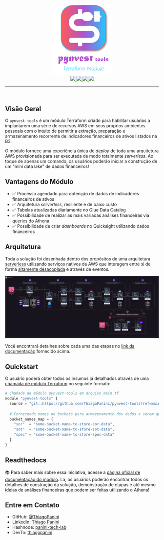 <div align="center">
    <br><img src="https://github.com/ThiagoPanini/pynvest-tools/blob/main/docs/imgs/logo/logo.png?raw=true" width=200 alt="pynvest-logo">
</div>

<div align="center">

  <a href="https://www.terraform.io/">
    <img src="https://img.shields.io/badge/terraform-grey?style=for-the-badge&logo=terraform&logoColor=B252D0">
  </a>

  <a href="https://www.mkdocs.org/">
    <img src="https://img.shields.io/badge/mkdocs-grey?style=for-the-badge&logo=markdown&logoColor=B252D0">
  </a>

  <a href="https://readthedocs.org/">
    <img src="https://img.shields.io/badge/readthedocs-grey?style=for-the-badge&logo=readthedocs&logoColor=B252D0">
  </a>

  <a href="https://github.com/">
    <img src="https://img.shields.io/badge/github-grey?style=for-the-badge&logo=github&logoColor=B252D0">
  </a>
</div>

___

<div align="center">
  <br>
</div>

## Visão Geral

O `pynvest-tools` é um módulo Terraform criado para habilitar usuários a implantarem uma série de recursos AWS em seus próprios ambientes pessoais com o intuito de permitir a extração, preparação e armazenamento recorrente de indicadores financeiros de ativos listados na B3.

O módulo fornece uma experiência única de *deploy* de toda uma arquitetura AWS provisionada para ser executada de modo totalmente *serverless*. Ao toque de apenas um comando, os usuários poderão iniciar a construção de um "mini data lake" de dados financeiros!

## Vantagens do Módulo

- ✅ Processo agendado para obtenção de dados de indicadores financeiros de ativos
- ✅ Arquitetura *serverless*, resiliente e de baixo custo
- ✅ Tabelas atualizadas diariamente no Glue Data Catalog
- ✅ Possibilidade de realizar as mais variadas análises financeiras via queries do Athena
- ✅ Possibilidade de criar *dashboards* no Quicksight utilizando dados financeiros

## Arquitetura

Toda a solução foi desenhada dentro dos propósitos de uma arquitetura [serverless](https://aws.amazon.com/serverless/) utilizando serviços nativos da AWS que interagem entre si de forma [altamente desacoplada](https://aws.amazon.com/blogs/compute/decoupling-larger-applications-with-amazon-eventbridge/) e através de eventos.

![[Arquitetura de solução do módulo](https://github.com/ThiagoPanini/pynvest-tools/blob/main/docs/drawio/pynvest-tool-diagram-print.png?raw=true)](https://github.com/ThiagoPanini/pynvest-tools/blob/main/docs/drawio/pynvest-tool-diagram-print.png?raw=true)

Você encontrará detalhes sobre cada uma das etapas no [link da documentação](https://pynvest.readthedocs.io/pt/latest/tools/tools/) fornecido acima.

## Quickstart

O usuário poderá obter todos os insumos já detalhados através de uma [chamada de módulo Terraform](https://developer.hashicorp.com/terraform/language/modules/syntax) no seguinte formato:

```python
# Chamada de módulo pynvest-tools em arquivo main.tf
module "pynvest-tools" {
  source = "git::https://github.com/ThiagoPanini/pynvest-tools?ref=main"

  # Fornecendo nomes de buckets para armazenamento dos dados a serem gerados
  bucket_names_map = {
    "sor"  = "some-bucket-name-to-store-sor-data",
    "sot"  = "some-bucket-name-to-store-sot-data",
    "spec" = "some-bucket-name-to-store-spec-data"
  }
}
```

## Readthedocs

📚 Para saber mais sobre essa iniciativa, acesse a [página oficial de documentação do módulo](https://pynvest.readthedocs.io/pt/latest/tools/tools/). Lá, os usuários poderão encontrar todos os detalhes de construção da solução, demonstração de etapas e até mesmo ideias de análises financeiras que podem ser feitas utilizando o Athena!


## Entre em Contato

- GitHub: [@ThiagoPanini](https://github.com/ThiagoPanini)
- LinkedIn: [Thiago Panini](https://www.linkedin.com/in/thiago-panini/)
- Hashnode: [panini-tech-lab](https://panini.hashnode.dev/)
- DevTo: [thiagopanini](https://dev.to/thiagopanini)